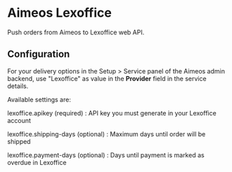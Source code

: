 # Aimeos Lexoffice

Push orders from Aimeos to Lexoffice web API.

## Configuration

For your delivery options in the Setup > Service panel of the Aimeos admin backend,
use "Lexoffice" as value in the **Provider** field in the service details.

Available settings are:

lexoffice.apikey (required)
: API key you must generate in your Lexoffice account

lexoffice.shipping-days (optional)
: Maximum days until order will be shipped

lexoffice.payment-days (optional)
: Days until payment is marked as overdue in Lexoffice